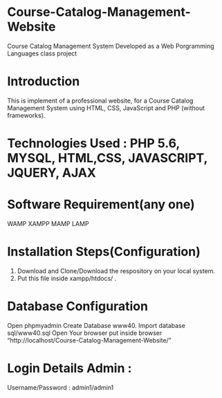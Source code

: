# Course-Catalog-Management-Website
Course Catalog Management System
Developed as a Web Porgramming Languages class project

# Introduction
This is implement of a professional website, for a Course Catalog Management System using HTML, CSS, JavaScript and PHP (without frameworks).

# Technologies Used : PHP 5.6, MYSQL, HTML,CSS, JAVASCRIPT, JQUERY, AJAX

# Software Requirement(any one)
WAMP
XAMPP
MAMP
LAMP
  
# Installation Steps(Configuration)
1. Download and Clone/Download the respository on your local system.
2. Put this file inside xampp/htdocs/ .

# Database Configuration
Open phpmyadmin
Create Database www40.
Import database sql/www40.sql
Open Your browser put inside browser “http://localhost/Course-Catalog-Management-Website/”

# Login Details Admin :
Username/Password : admin1/admin1







